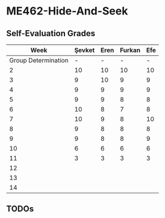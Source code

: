 # ME462-Hide-And-Seek

## Self-Evaluation Grades

| Week  | Şevket |  Eren  | Furkan |   Efe  |
|-------|--------|--------|--------|--------|
| Group Determination| -      | -      |  -     | -      |
| 2     | 10     | 10     | 10     | 10     |
| 3     | 9      | 10     | 9      | 9      |
| 4     | 9      | 9      | 9      | 9      |
| 5     | 9      | 9      | 8      | 8      |
| 6     | 10     | 8      | 7      | 8      |
| 7     | 10     | 9      | 8      | 10     |
| 8     | 9      | 8      | 8      | 8      |
| 9     | 9      | 8      | 8      | 9      |
| 10    | 6      | 6      | 6      | 6      |
| 11    | 3      | 3      | 3      | 3      |
| 12    |        |        |        |        |
| 13    |        |        |        |        |
| 14    |        |        |        |        |

## TODOs



